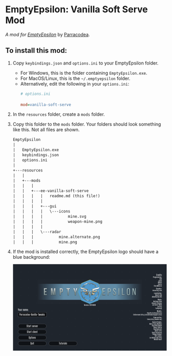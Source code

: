 # EmptyEpsilon: Vanilla Soft Serve Mod

_A mod for [EmptyEpsilon](https://daid.github.io/EmptyEpsilon/)_ by [Parracodea](https://github.com/parracodea).

## To install this mod:

1. Copy `keybindings.json` and `options.ini`  to your EmptyEpsilon folder. 
    - For Windows, this is the folder containing `EmptyEpsilon.exe`.
    - For MacOS/Linux, this is the `~/.emptyepsilon` folder.
    - Alternatively, edit the following in your `options.ini`:
        ```ini
        # options.ini

        mod=vanilla-soft-serve
        ```
2. In the `resources` folder, create a `mods` folder.
3. Copy this folder to the `mods` folder. Your folders should look something like this. Not all files are shown.
    ```
    EmptyEpsilon
    |
    |   EmptyEpsilon.exe
    |   keybindings.json
    |   options.ini
    |
    +---resources
    |   |
    |   +---mods
    |   |   |
    |   |   +---ee-vanilla-soft-serve
    |   |   |   |   readme.md (this file!)
    |   |   |   |
    |   |   |   +---gui
    |   |   |   |   \---icons
    |   |   |   |           mine.svg
    |   |   |   |           weapon-mine.png
    |   |   |   |
    |   |   |   \---radar
    |   |   |           mine.alternate.png
    |   |   |           mine.png
    ```
4. If the mod is installed correctly, the EmptyEpsilon logo should have a blue background:

   ![EmptyEpsilon homescreen, with the "Vanilla Soft Serve" mod](./screenshots/homescreen.png)